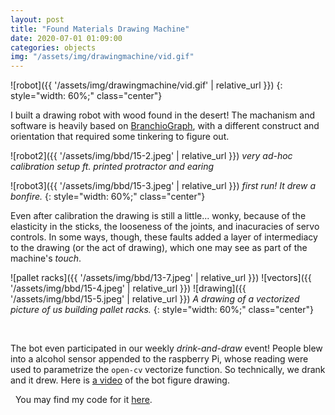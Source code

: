 ```yaml
---
layout: post
title: "Found Materials Drawing Machine"
date: 2020-07-01 01:09:00
categories: objects
img: "/assets/img/drawingmachine/vid.gif"
---
```


<!--more-->

![robot]({{ '/assets/img/drawingmachine/vid.gif' | relative_url }})
{: style="width: 60%;" class="center"}
&nbsp;

I built a drawing robot with wood found in the desert! The machanism and software is heavily based on [BranchioGraph](https://brachiograph.readthedocs.io/en/latest/index.html), with a different construct and orientation that required some tinkering to figure out.


![robot2]({{ '/assets/img/bbd/15-2.jpeg' | relative_url }})
*very ad-hoc calibration setup ft. printed protractor and earing*

![robot3]({{ '/assets/img/bbd/15-3.jpeg' | relative_url }})
*first run! It drew a bonfire.*
{: style="width: 60%;" class="center"}

Even after calibration the drawing is still a little... wonky, because of the elasticity in the sticks, the looseness of the joints, and inacuracies of servo controls. In some ways, though, these faults added a layer of intermediacy to the drawing (or the act of drawing), which one may see as part of the machine's _touch_. 

![pallet racks]({{ '/assets/img/bbd/13-7.jpeg' | relative_url }})
![vectors]({{ '/assets/img/bbd/15-4.jpeg' | relative_url }})
![drawing]({{ '/assets/img/bbd/15-5.jpeg' | relative_url }})
*A drawing of a vectorized picture of us building pallet racks.*
{: style="width: 60%;" class="center"}

&nbsp;

The bot even participated in our weekly _drink-and-draw_ event! People blew into a alcohol sensor appended to the raspberry Pi, whose reading were used to parametrize the `open-cv` vectorize function. So technically, we drank and it drew. Here is [a video](https://twitter.com/_yokaii_/status/1249096320083607553 ) of the bot figure drawing. 


&nbsp;
You may find my code for it [here](https://github.com/guiguiguiguigui/chatsubo-e).

